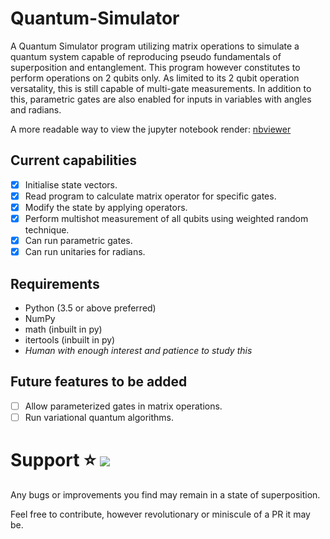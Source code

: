 # Quantum-Simulator

A Quantum Simulator program utilizing matrix operations to simulate a quantum system capable of reproducing pseudo fundamentals of superposition and entanglement. This program however constitutes to perform operations on 2 qubits only. As limited to its 2 qubit operation versatality, this is still capable of multi-gate measurements. In addition to this, parametric gates are also enabled for inputs in variables with angles and radians.

A more readable way to view the jupyter notebook render: [nbviewer](https://nbviewer.jupyter.org/github/prashanth-up/Quantum-Simulator/blob/master/QuantumSimulator.ipynb)

## Current capabilities
- [x] Initialise state vectors.
- [x] Read program to calculate matrix operator for specific gates.
- [x] Modify the state by applying operators.
- [x] Perform multishot measurement of all qubits using weighted random technique.
- [x] Can run parametric gates.
- [x] Can run unitaries for radians.

## Requirements
- Python (3.5 or above preferred)
- NumPy
- math (inbuilt in py)
- itertools (inbuilt in py)
- *Human with enough interest and patience to study this*

## Future features to be added
- [ ] Allow parameterized gates in matrix operations.
- [ ] Run variational quantum algorithms.

# Support ⭐ [![](https://hits.seeyoufarm.com/api/count/incr/badge.svg?url=https%3A%2F%2Fgithub.com%2Fprashanth-up%2FQuantum-Simulator&count_bg=%2379C83D&title_bg=%23555555&icon=&icon_color=%23E7E7E7&title=Uncertainity+broken&edge_flat=false)](https://hits.seeyoufarm.com)
Any bugs or improvements you find may remain in a state of superposition.

Feel free to contribute, however revolutionary or miniscule of a PR it may be.
